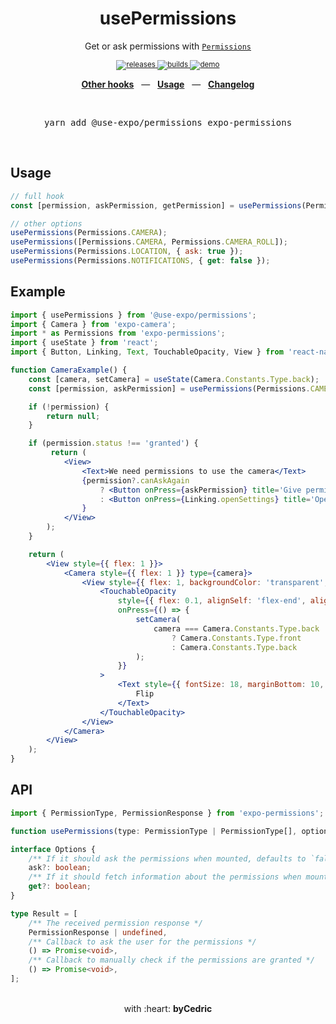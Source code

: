 <div align="center">
    <h1>usePermissions</h1>
    <p>Get or ask permissions with <a href="https://docs.expo.io/versions/latest/sdk/permissions/"><code>Permissions</code></a></p>
    <sup>
        <a href="https://github.com/bycedric/use-expo/releases">
            <img src="https://img.shields.io/github/release/byCedric/use-expo/all.svg?style=flat-square" alt="releases" />
        </a>
        <a href="https://github.com/bycedric/use-expo/actions">
            <img src="https://img.shields.io/github/workflow/status/byCedric/use-expo/Packages/master.svg?style=flat-square" alt="builds" />
        </a>
        <a href="https://exp.host/@bycedric/use-expo">
            <img src="https://img.shields.io/badge/demo-expo.io-lightgrey.svg?style=flat-square" alt="demo" />
        </a>
    </sup>
    <br />
    <p align="center">
        <a href="https://github.com/byCedric/use-expo#readme"><b>Other hooks</b></a>
        &nbsp;&nbsp;&mdash;&nbsp;&nbsp;
        <a href="https://github.com/byCedric/use-expo#usage"><b>Usage</b></a>
        &nbsp;&nbsp;&mdash;&nbsp;&nbsp;
        <a href="https://github.com/byCedric/use-expo/blob/master/CHANGELOG.md"><b>Changelog</b></a>
    </p>
    <br />
    <pre>yarn add @use-expo/permissions expo-permissions</pre>
    <br />
</div>

## Usage

```jsx
// full hook
const [permission, askPermission, getPermission] = usePermissions(Permissions.CAMERA);

// other options
usePermissions(Permissions.CAMERA);
usePermissions([Permissions.CAMERA, Permissions.CAMERA_ROLL]);
usePermissions(Permissions.LOCATION, { ask: true });
usePermissions(Permissions.NOTIFICATIONS, { get: false });
```


## Example

```jsx
import { usePermissions } from '@use-expo/permissions';
import { Camera } from 'expo-camera';
import * as Permissions from 'expo-permissions';
import { useState } from 'react';
import { Button, Linking, Text, TouchableOpacity, View } from 'react-native';

function CameraExample() {
    const [camera, setCamera] = useState(Camera.Constants.Type.back);
    const [permission, askPermission] = usePermissions(Permissions.CAMERA, { ask: true });

    if (!permission) {
        return null;
    }

    if (permission.status !== 'granted') {
         return (
            <View>
                <Text>We need permissions to use the camera</Text>
                {permission?.canAskAgain
                    ? <Button onPress={askPermission} title='Give permission' />
                    : <Button onPress={Linking.openSettings} title='Open app settings' />
                }
            </View>
        );
    }

    return (
        <View style={{ flex: 1 }}>
            <Camera style={{ flex: 1 }} type={camera}>
                <View style={{ flex: 1, backgroundColor: 'transparent', flexDirection: 'row' }}>
                    <TouchableOpacity
                        style={{ flex: 0.1, alignSelf: 'flex-end', alignItems: 'center' }}
                        onPress={() => {
                            setCamera(
                                camera === Camera.Constants.Type.back
                                    ? Camera.Constants.Type.front
                                    : Camera.Constants.Type.back
                            );
                        }}
                    >
                        <Text style={{ fontSize: 18, marginBottom: 10, color: 'white' }}>
                            Flip
                        </Text>
                    </TouchableOpacity>
                </View>
            </Camera>
        </View>
    );
}
```


## API

```ts
import { PermissionType, PermissionResponse } from 'expo-permissions';

function usePermissions(type: PermissionType | PermissionType[], options?: Options): Result;

interface Options {
    /** If it should ask the permissions when mounted, defaults to `false` */
    ask?: boolean;
    /** If it should fetch information about the permissions when mounted, defaults to `true` */
    get?: boolean;
}

type Result = [
    /** The received permission response */
    PermissionResponse | undefined,
    /** Callback to ask the user for the permissions */
    () => Promise<void>,
    /** Callback to manually check if the permissions are granted */
    () => Promise<void>,
];
```

<div align="center">
    <br />
    with :heart: <strong>byCedric</strong>
    <br />
</div>
